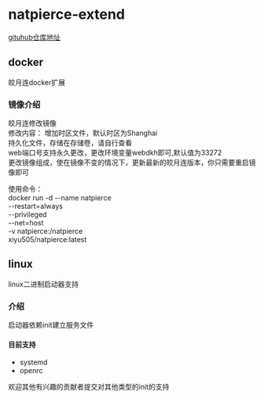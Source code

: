 # natpierce-extend
[gituhub仓库地址](https://github.com/Lyiyeyulongwu/natpierce-extend "https://github.com/Lyiyeyulongwu/natpierce-extend")

## docker
皎月连docker扩展
### 镜像介绍
皎月连修改镜像  
修改内容： 
增加时区文件，默认时区为Shanghai   
持久化文件，存储在存储卷，请自行查看  
web端口号支持永久更改，更改环境变量webdkh即可,默认值为33272  
更改镜像组成，使在镜像不变的情况下，更新最新的皎月连版本，你只需要重启镜像即可  

使用命令：  
    docker run -d --name natpierce \
    --restart=always \
    --privileged \
    --net=host \
    -v natpierce:/natpierce \
    xiyu505/natpierce:latest  
## linux
linux二进制启动器支持
### 介绍
启动器依赖init建立服务文件  
#### 目前支持  
* systemd
* openrc  

欢迎其他有兴趣的贡献者提交对其他类型的init的支持
